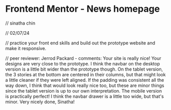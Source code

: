 # Frontend Mentor - News homepage

// sinatha chin

// 02/07/24

// practice your front end skills and build out the prototype website and make it responsive.

// peer reviewer: Jerrod Packard
    - comments: Your site is really nice! Your designs are very close to the prototype. I think the navbar on the desktop version is a little bit wider than the prototype though. On the tablet version, the 3 stories at the bottom are centered in their columns, but that might look a little cleaner if they were left aligned. If the padding was consistent all the way down, I think that would look really nice too, but these are minor things since the tablet version is up to our own interpretation. The mobile version is practically perfect! I think the navbar drawer is a little too wide, but that's minor. Very nicely done, Sinatha!